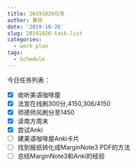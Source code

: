 ```yaml
---
title: 20191026任务
author: 黄俭
date: '2019-10-26'
slug: 20191026-task-list
categories:
  - work plan
tags:
  - Schedule
---
```

今日任务列表：

- [X] 收听美语咖啡屋
- [X] 法宣在线刷300分,4150,306/4150
- [X] 师德师风刷分至1450
- [X] 读南方周末
- [X] 尝试Anki
- [ ] 建美语咖啡屋Anki卡片
- [ ] 找到报纸转化成MarginNote3 PDF的方法
- [ ] 总结MarginNote3和Anki的经验